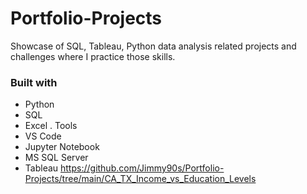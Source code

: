 # Portfolio-Projects
Showcase of SQL, Tableau, Python data analysis related projects and challenges where I practice those skills.

### Built with
 - Python
 - SQL
 - Excel
. Tools
 - VS Code
 - Jupyter Notebook
 - MS SQL Server
 - Tableau
https://github.com/Jimmy90s/Portfolio-Projects/tree/main/CA_TX_Income_vs_Education_Levels
